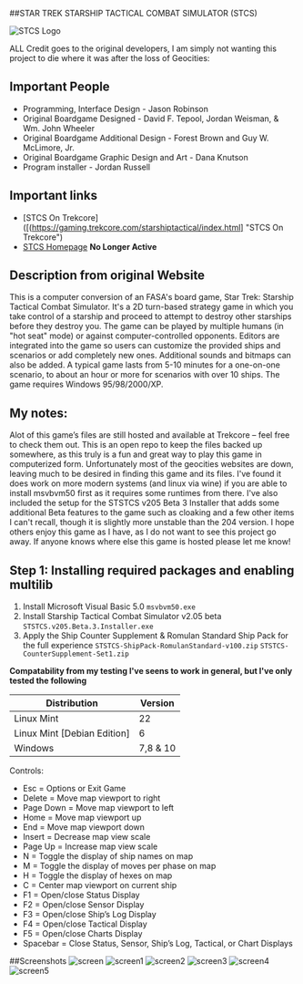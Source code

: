 ##STAR TREK STARSHIP TACTICAL COMBAT SIMULATOR (STCS)

![STCS Logo](https://gaming.trekcore.com/starshiptactical/images/screent.jpg)

ALL Credit goes to the original developers, I am simply not wanting this project to die where it was after the loss of Geocities:

## Important People

- Programming, Interface Design - Jason Robinson
- Original Boardgame Designed - David F. Tepool, Jordan Weisman, & Wm. John Wheeler
- Original Boardgame Additional Design - Forest Brown and Guy W. McLimore, Jr.
- Original Boardgame Graphic Design and Art - Dana Knutson
- Program installer - Jordan Russell

## Important links

- [STCS On Trekcore]([(https://gaming.trekcore.com/starshiptactical/index.html] "STCS On Trekcore")
- [STCS Homepage]([https://www.slightlysilly.net/modules.php?name=ststcs] "STCS Homepage") **No Longer Active**

## Description from original Website

This is a computer conversion of an FASA's board game, Star Trek: Starship Tactical Combat Simulator. It's a 2D turn-based strategy game in which you take control of a starship and proceed to attempt to destroy other starships before they destroy you. The game can be played by multiple humans (in "hot seat" mode) or against computer-controlled opponents. Editors are integrated into the game so users can customize the provided ships and scenarios or add completely new ones. Additional sounds and bitmaps can also be added. A typical game lasts from 5-10 minutes for a one-on-one scenario, to about an hour or more for scenarios with over 10 ships.
The game requires Windows 95/98/2000/XP.

## My notes:
Alot of this game’s files are still hosted and available at Trekcore – feel free to check them out. This is an open repo to keep the files backed up somewhere, as this truly is a fun and great way to play this game in computerized form. Unfortunately most of the geocities websites are down, leaving much to be desired in finding this game and its files. I've found it does work on more modern systems (and linux via wine) if you are able to install msvbvm50 first as it requires some runtimes from there. I've also included the setup for the STSTCS v205 Beta 3 Installer that adds some additional Beta features to the game such as cloaking and a few other items I can't recall, though it is slightly more unstable than the 204 version. I hope others enjoy this game as I have, as I do not want to see this project go away. If anyone knows where else this game is hosted please let me know! 

## Step 1: Installing required packages and enabling multilib
1. Install Microsoft Visual Basic 5.0
   `msvbvm50.exe`
2. Install  Starship Tactical Combat Simulator v2.05 beta
   `STSTCS.v205.Beta.3.Installer.exe`
4. Apply the Ship Counter Supplement & Romulan Standard Ship Pack for the full experience
   `STSTCS-ShipPack-RomulanStandard-v100.zip`
   `STSTCS-CounterSupplement-Set1.zip`

**Compatability from my testing I've seens to work in general, but I've only tested the following**

| Distribution                | Version    
| ----------------------------| -------- | 
| Linux Mint                  | 22       | 
| Linux Mint [Debian Edition] | 6        | 
| Windows                     | 7,8 & 10 | 

Controls:
   - Esc = Options or Exit Game
   - Delete = Move map viewport to right
   - Page Down = Move map viewport to left
   - Home = Move map viewport up
   - End = Move map viewport down
   - Insert = Decrease map view scale
   - Page Up = Increase map view scale
   - N = Toggle the display of ship names on map
   - M = Toggle the display of moves per phase on map
   - H = Toggle the display of hexes on map
   - C = Center map viewport on current ship
   - F1 = Open/close Status Display
   - F2 = Open/close Sensor Display
   - F3 = Open/close Ship’s Log Display
   - F4 = Open/close Tactical Display
   - F5 = Open/close Charts Display
   - Spacebar = Close Status, Sensor, Ship’s Log, Tactical, or Chart Displays


##Screenshots
![screen](https://user-images.githubusercontent.com/88217087/199529232-c3b834a4-283e-4814-80cb-a66808a8e3ac.png)
![screen1](https://user-images.githubusercontent.com/88217087/199529255-1a308e1c-7b2b-46f4-a892-a084cd682716.jpg)
![screen2](https://user-images.githubusercontent.com/88217087/199529272-7a4b0b5f-9875-4d12-b6bb-8c30b627c900.jpg)
![screen3](https://user-images.githubusercontent.com/88217087/199529286-810e5c42-9845-40c4-ab48-7af092fe4937.jpg)
![screen4](https://user-images.githubusercontent.com/88217087/199529320-d5ccfe84-2538-40ba-a47d-e83b827e2c10.jpg)
![screen5](https://user-images.githubusercontent.com/88217087/199529333-3009e44b-5319-4e3a-8d0a-4d178f22bd36.jpg)

